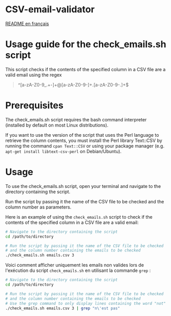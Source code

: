 # CSV-email-validator

[README en français](README.fr.md)

# Usage guide for the check_emails.sh script

This script checks if the contents of the specified column in a CSV file are a valid email using the regex 

> ^\[a-zA-Z0-9_.+-]+@[a-zA-Z0-9-]+\.[a-zA-Z0-9-.]+$

  

# Prerequisites

The check_emails.sh script requires the bash command interpreter (installed by default on most Linux distributions).

If you want to use the version of the script that uses the Perl language to retrieve the column contents, you must install the Perl library Text::CSV by running the command `cpan Text::CSV` or using your package manager (e.g. `apt-get install libtext-csv-perl` on Debian/Ubuntu).
  

# Usage

To use the check_emails.sh script, open your terminal and navigate to the directory containing the script.

Run the script by passing it the name of the CSV file to be checked and the column number as parameters.

Here is an example of using the `check_emails.sh` script to check if the contents of the specified column in a CSV file are a valid email:

```bash
# Navigate to the directory containing the script
cd /path/to/directory

# Run the script by passing it the name of the CSV file to be checked
# and the column number containing the emails to be checked
./check_emails.sh emails.csv 3
```

Voici comment afficher uniquement les emails non valides lors de l'exécution du script `check_emails.sh` en utilisant la commande `grep` :

```bash
# Navigate to the directory containing the script
cd /path/to/directory

# Run the script by passing it the name of the CSV file to be checked
# and the column number containing the emails to be checked
# Use the grep command to only display lines containing the word "not" (corresponding to invalid emails)
./check_emails.sh emails.csv 3 | grep "n\'est pas"
```
